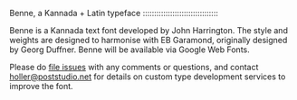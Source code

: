 Benne, a Kannada + Latin typeface
:::::::::::::::::::::::::::::::::

Benne is a Kannada text font developed by John Harrington. 
The style and weights are designed to harmonise with EB Garamond, originally designed by Georg Duffner.
Benne will be available via Google Web Fonts.

Please do [file issues](https://github.com/misemefein/Benne/issues) with any comments or questions, and contact holler@poststudio.net for details on custom type development services to improve the font.
